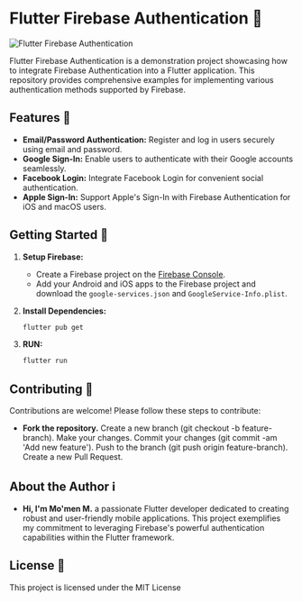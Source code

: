 # Flutter Firebase Authentication 🚀

![Flutter Firebase Authentication](./demo.gif)

Flutter Firebase Authentication is a demonstration project showcasing how to integrate Firebase Authentication into a Flutter application. This repository provides comprehensive examples for implementing various authentication methods supported by Firebase.

## Features 🌟

- **Email/Password Authentication:** Register and log in users securely using email and password.
- **Google Sign-In:** Enable users to authenticate with their Google accounts seamlessly.
- **Facebook Login:** Integrate Facebook Login for convenient social authentication.
- **Apple Sign-In:** Support Apple's Sign-In with Firebase Authentication for iOS and macOS users.

## Getting Started 🚀

1. **Setup Firebase:**
   - Create a Firebase project on the [Firebase Console](https://console.firebase.google.com/).
   - Add your Android and iOS apps to the Firebase project and download the `google-services.json` and `GoogleService-Info.plist`.

2. **Install Dependencies:**
   ```bash
   flutter pub get

3. **RUN:**
   ```bash
   flutter run

## Contributing 🤝

Contributions are welcome! Please follow these steps to contribute:

- **Fork the repository.**
Create a new branch (git checkout -b feature-branch).
Make your changes.
Commit your changes (git commit -am 'Add new feature').
Push to the branch (git push origin feature-branch).
Create a new Pull Request.

## About the Author ℹ️

- **Hi, I'm Mo'men M.** 
a passionate Flutter developer dedicated to creating robust and user-friendly mobile applications. This project exemplifies my commitment to leveraging Firebase's powerful authentication capabilities within the Flutter framework.

## License 📝

This project is licensed under the MIT License


